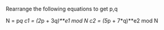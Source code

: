 Rearrange the following equations to get p,q

N = p*q
c1 = (2*p + 3*q)**e1 mod N
c2 = (5*p + 7*q)**e2 mod N